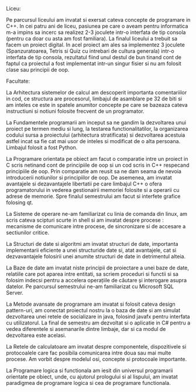 Liceu:

Pe parcursul liceului am invatat si exersat cateva concepte de programare in C++. In cei patru ani de liceu, pasiunea pe care o aveam pentru informatica m-a impins sa incerc sa realizez 2-3 joculete intr-o interfata de tip consola (pentru ca doar cu asta am fost familiara). La finalul liceului a trebuit sa facem un proiect digital. In acel proiect am ales sa implementez 3 joculete (Spanzuratoarea, Tetris si Quiz cu intrebari de cultura generala) intr-o interfata de tip consola, rezultatul fiind unul destul de bun tinand cont de faptul ca proiectul a fost implementat intr-un singur fisier si nu am folosit clase sau principii de oop.
	
Facultate:

La Arhitectura sistemelor de calcul am descoperit importanta comentariilor in cod, ce structura are procesorul, limbajul de asamblare pe 32 de biti si am inteles ce este in spatele anumitor concepte pe care se bazeaza cateva instructiuni si notiuni folosite frecvent de un programator.

La Fundamentele programarii am inceput sa ne gandim la dezvoltarea unui proiect pe termen mediu si lung, la testarea functionalitatilor, la organizarea codului sursa a proiectului (arhitectura stratificata) si dezvoltarea acestuia astfel incat sa fie cat mai usor de inteles si modificat de o alta persoana. Limbajul folosit a fost Python.

La Programare orientata pe obiect am facut o comparatie intre un proiect in C scris netinand cont de principiile de oop si un cod scris in C++ respecand principiile de oop. Prin comparatie am reusit sa ne dam seama de nevoia introducerii notiunilor si principiilor de oop. De asemenea, am invatat avantajele si dezavantajele libertatii pe care limbajul C++ o ofera programatorului in vederea gestionairii memoriei folosite si a operarii cu adrese de memorie. Spre finalul semestrului am facut si interfete grafice folosing qt.

La Sisteme de operare ne-am familiarizat cu linia de comanda din linux, am scris cateva scipturi scurte in shell si am invatat despre procese : mecanisme de comunicare intre procese, de sincronizare si de accesare a sectiunilor critice.

La Structuri de date si algoritmi am invatat structuri de date, importanta implementarii eficiente a unei structuride date si, atat avantajele, cat si dezvavantajele folosirii unei anumite structuri de date in detrimentul alteia.

La Baze de date am invatat niste principii de proiectare a unei baze de date, relatiile care pot aparea intre entitati, sa scriem proceduri si functii si sa folosim indecsi pentru a accelera operațiile de căutare și interogare asupra datelor. Pe parcursul semestrului ne-am familiarizat cu Microsoft SQL Server.

La Metode avansate de programare am invatat si folosit cateva design pattern-uri, am conectat proiectul nostru la o baza de date si am simulat dezvoltarea unei retele de socializare in java, folosind javafx pentru interfata cu utilizatorul. La final de semestru am dezvoltat si o aplicatie in C# pentru a vedea diferentele si asemanarile dintre limbaje, dar si ca modul de dezvoltarea este acelasi.

La Retele de calculatoare am invatat despre componentele, dispozitivele si protocoalele care fac posibila comunicarea intre doua sau mai multe procese. Am vorbit despre modelul osi, concepte si protocoale importante.

La Programare logica si functionala am iesit din universul programarii orientate pe obiect, unde, cu ajutorul prologului si al lispului, am invatat paradigmea de programare logica si cea de programare functionala.
